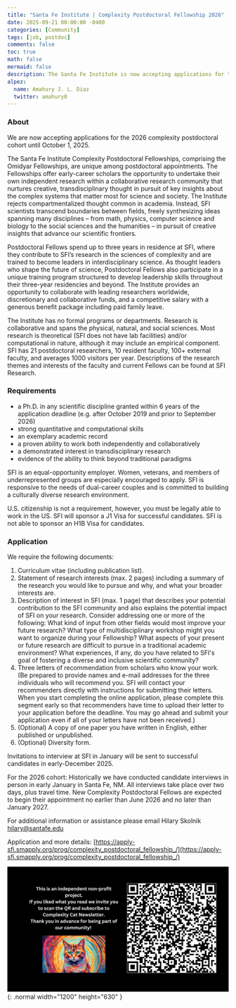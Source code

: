 ```yaml
---
title: "Santa Fe Institute | Complexity Postdoctoral Fellowship 2026"
date: 2025-09-21 00:00:00 -0400
categories: [Community]
tags: [job, postdoc]
comments: false
toc: true
math: false
mermaid: false
description: The Santa Fe Institute is now accepting applications for the 2026 Complexity Postdoctoral Fellowships! Complexity fellows contribute to SFI’s research and collaborate with leading researchers worldwide. If you recently completed your PhD in any scientific discipline and are interested in transdisciplinary research, consider applying. SFI offers independent research opportunities and support to explore big questions across disciplines.
alpez:
  name: Amahury J. L. Diaz
  twitter: amahury0
---
```

### About
We are now accepting applications for the 2026 complexity postdoctoral cohort until October 1, 2025.

The Santa Fe Institute Complexity Postdoctoral Fellowships, comprising the Omidyar Fellowships, are unique among postdoctoral appointments. The Fellowships offer early-career scholars the opportunity to undertake their own independent research within a collaborative research community that nurtures creative, transdisciplinary thought in pursuit of key insights about the complex systems that matter most for science and society. The Institute rejects compartmentalized thought common in academia. Instead, SFI scientists transcend boundaries between fields, freely synthesizing ideas spanning many disciplines – from math, physics, computer science and biology to the social sciences and the humanities – in pursuit of creative insights that advance our scientific frontiers.

Postdoctoral Fellows spend up to three years in residence at SFI, where they contribute to SFI’s research in the sciences of complexity and are trained to become leaders in interdisciplinary science.  As thought leaders who shape the future of science, Postdoctoral Fellows also participate in a unique training program structured to develop leadership skills throughout their three-year residencies and beyond. The Institute provides an opportunity to collaborate with leading researchers worldwide, discretionary and collaborative funds, and a competitive salary with a generous benefit package including paid family leave.

The Institute has no formal programs or departments. Research is collaborative and spans the physical, natural, and social sciences. Most research is theoretical (SFI does not have lab facilities) and/or computational in nature, although it may include an empirical component. SFI has 21 postdoctoral researchers, 10 resident faculty, 100+ external faculty, and averages 1000 visitors per year. Descriptions of the research themes and interests of the faculty and current Fellows can be found at SFI Research.

### Requirements
- a Ph.D. in any scientific discipline granted within 6 years of the application deadline (e.g. after October 2019 and prior to September 2026)
- strong quantitative and computational skills
- an exemplary academic record
- a proven ability to work both independently and collaboratively
- a demonstrated interest in transdisciplinary research
- evidence of the ability to think beyond traditional paradigms

SFI is an equal-opportunity employer. Women, veterans, and members of underrepresented groups are especially encouraged to apply. SFI is responsive to the needs of dual-career couples and is committed to building a culturally diverse research environment.

U.S. citizenship is not a requirement, however, you must be legally able to work in the US. SFI will sponsor a J1 Visa for successful candidates. SFI is not able to sponsor an H1B Visa for candidates.

### Application
We require the following documents:
1. Curriculum vitae (including publication list).
2. Statement of research interests (max. 2 pages) including a summary of the research you would like to pursue and why, and what your broader interests are.
3. Description of interest in SFI (max. 1 page) that describes your potential contribution to the SFI community and also explains the potential impact of SFI on your research. Consider addressing one or more of the following: What kind of input from other fields would most improve your future research? What type of multidisciplinary workshop might you want to organize during your Fellowship? What aspects of your present or future research are difficult to pursue in a traditional academic environment? What experiences, if any, do you have related to SFI's goal of fostering a diverse and inclusive scientific community?
4. Three letters of recommendation from scholars who know your work. 
(Be prepared to provide names and e-mail addresses for the three individuals who will recommend you. SFI will contact your recommenders directly with instructions for submitting their letters. When you start completing the online application, please complete this segment early so that recommenders have time to upload their letter to your application before the deadline. You may go ahead and submit your application even if all of your letters have not been received.)
5. (Optional) A copy of one paper you have written in English, either published or unpublished.
6. (Optional) Diversity form. 

Invitations to interview at SFI in January will be sent to successful candidates in early-December 2025.

For the 2026 cohort: Historically we have conducted candidate interviews in person in early January in Santa Fe, NM. All interviews take place over two days, plus travel time. New Complexity Postdoctoral Fellows are expected to begin their appointment no earlier than June 2026 and no later than January 2027.

For additional information or assistance please email Hilary Skolnik hilary@santafe.edu

Application and more details: [https://apply-sfi.smapply.org/prog/complexity_postdoctoral_fellowship_/](https://apply-sfi.smapply.org/prog/complexity_postdoctoral_fellowship_/)

![Desktop View](/assets/img/fix/complexity-cat-newsletter.png){: .normal width="1200" height="630" }

